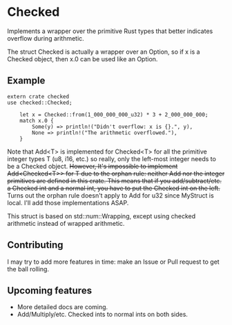 # Checked
Implements a wrapper over the primitive Rust types that better indicates overflow during arithmetic.

The struct Checked is actually a wrapper over an Option, so if x is a Checked object, then x.0 can be used like an Option.

## Example

```
extern crate checked
use checked::Checked;

    let x = Checked::from(1_000_000_000_u32) * 3 + 2_000_000_000;
    match x.0 {
        Some(y) => println!("Didn't overflow: x is {}.", y),
        None => println!("The arithmetic overflowed."),
    }
```

Note that Add\<T\> is implemented for Checked\<T\> for all the primitive integer types T (u8, i16, etc.) so really, only the left-most integer needs to be a Checked object. ~~However, It's impossible to implement Add\<Checked\<T\>\> for T due to the orphan rule: neither Add nor the integer primitives are defined in this crate. This means that if you add/subtract/etc. a Checked int and a normal int, you have to put the Checked int on the left.~~ Turns out the orphan rule doesn't apply to Add<MyStruct> for u32 since MyStruct is local. I'll add those implementations ASAP.

This struct is based on std::num::Wrapping, except using checked arithmetic instead of wrapped arithmetic.

## Contributing
I may try to add more features in time: make an Issue or Pull request to get the ball rolling.

## Upcoming features
* More detailed docs are coming.
* Add/Multiply/etc. Checked ints to normal ints on both sides.
